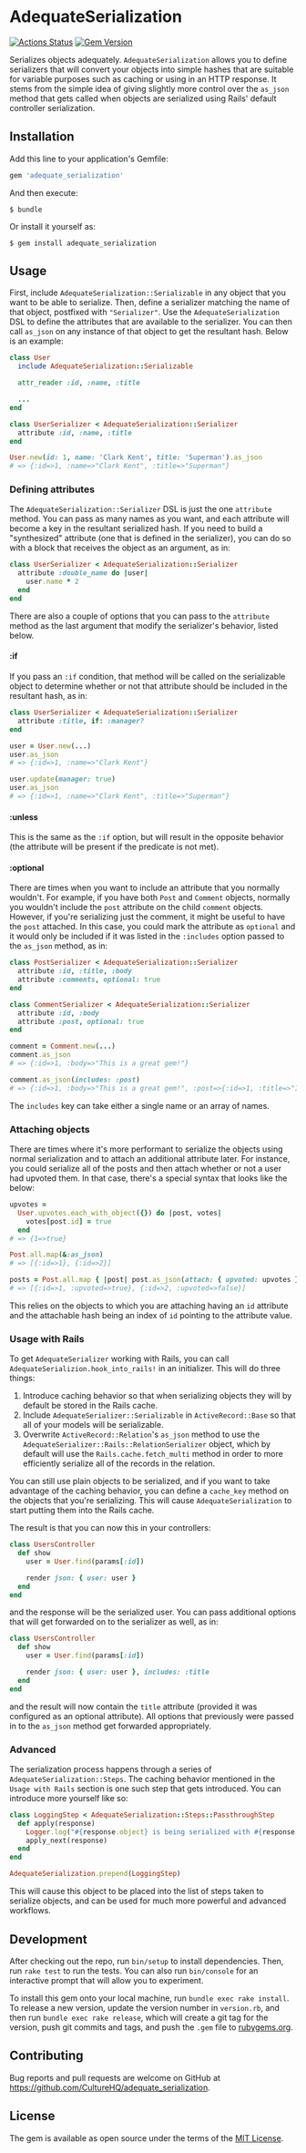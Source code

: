 # AdequateSerialization

[![Actions Status](https://wdp9fww0r9.execute-api.us-west-2.amazonaws.com/production/badge/CultureHQ/adequate_serialization)](https://wdp9fww0r9.execute-api.us-west-2.amazonaws.com/production/results/CultureHQ/adequate_serialization)
[![Gem Version](https://img.shields.io/gem/v/adequate_serialization.svg)](https://github.com/CultureHQ/adeqaute_serialization)

Serializes objects adequately. `AdequateSerialization` allows you to define serializers that will convert your objects into simple hashes that are suitable for variable purposes such as caching or using in an HTTP response. It stems from the simple idea of giving slightly more control over the `as_json` method that gets called when objects are serialized using Rails' default controller serialization.

## Installation

Add this line to your application's Gemfile:

```ruby
gem 'adequate_serialization'
```

And then execute:

    $ bundle

Or install it yourself as:

    $ gem install adequate_serialization

## Usage

First, include `AdequateSerialization::Serializable` in any object that you want to be able to serialize. Then, define a serializer matching the name of that object, postfixed with `"Serializer"`. Use the `AdequateSerialization` DSL to define the attributes that are available to the serializer. You can then call `as_json` on any instance of that object to get the resultant hash. Below is an example:

```ruby
class User
  include AdequateSerialization::Serializable

  attr_reader :id, :name, :title

  ...
end

class UserSerializer < AdequateSerialization::Serializer
  attribute :id, :name, :title
end

User.new(id: 1, name: 'Clark Kent', title: 'Superman').as_json
# => {:id=>1, :name=>"Clark Kent", :title=>"Superman"}
```

### Defining attributes

The `AdequateSerialization::Serializer` DSL is just the one `attribute` method. You can pass as many names as you want, and each attribute will become a key in the resultant serialized hash. If you need to build a "synthesized" attribute (one that is defined in the serializer), you can do so with a block that receives the object as an argument, as in:

```ruby
class UserSerializer < AdequateSerialization::Serializer
  attribute :double_name do |user|
    user.name * 2
  end
end
```

There are also a couple of options that you can pass to the `attribute` method as the last argument that modify the serializer's behavior, listed below.

#### :if

If you pass an `:if` condition, that method will be called on the serializable object to determine whether or not that attribute should be included in the resultant hash, as in:

```ruby
class UserSerializer < AdequateSerialization::Serializer
  attribute :title, if: :manager?
end

user = User.new(...)
user.as_json
# => {:id=>1, :name=>"Clark Kent"}

user.update(manager: true)
user.as_json
# => {:id=>1, :name=>"Clark Kent", :title=>"Superman"}
```

#### :unless

This is the same as the `:if` option, but will result in the opposite behavior (the attribute will be present if the predicate is not met).

#### :optional

There are times when you want to include an attribute that you normally wouldn't. For example, if you have both `Post` and `Comment` objects, normally you wouldn't include the `post` attribute on the child `comment` objects. However, if you're serializing just the comment, it might be useful to have the `post` attached. In this case, you could mark the attribute as `optional` and it would only be included if it was listed in the `:includes` option passed to the `as_json` method, as in:

```ruby
class PostSerializer < AdequateSerialization::Serializer
  attribute :id, :title, :body
  attribute :comments, optional: true
end

class CommentSerializer < AdequateSerialization::Serializer
  attribute :id, :body
  attribute :post, optional: true
end

comment = Comment.new(...)
comment.as_json
# => {:id=>1, :body=>"This is a great gem!"}

comment.as_json(includes: :post)
# => {:id=>1, :body=>"This is a great gem!", :post=>{:id=>1, :title=>"Introducing Adequate Serializer", :body=>"This is adequate serializer."}}
```

The `includes` key can take either a single name or an array of names.

### Attaching objects

There are times where it's more performant to serialize the objects using normal serialization and to attach an additional attribute later. For instance, you could serialize all of the posts and then attach whether or not a user had upvoted them. In that case, there's a special syntax that looks like the below:

```ruby
upvotes =
  User.upvotes.each_with_object({}) do |post, votes|
    votes[post.id] = true
  end
# => {1=>true}

Post.all.map(&:as_json)
# => [{:id=>1}, {:id=>2}]

posts = Post.all.map { |post| post.as_json(attach: { upvoted: upvotes }) }
# => [{:id=>1, :upvoted=>true}, {:id=>2, :upvoted=>false}]
```

This relies on the objects to which you are attaching having an `id` attribute and the attachable hash being an index of `id` pointing to the attribute value.

### Usage with Rails

To get `AdequateSerializer` working with Rails, you can call `AdequateSerializion.hook_into_rails!` in an initializer. This will do three things:

1. Introduce caching behavior so that when serializing objects they will by default be stored in the Rails cache.
1. Include `AdequateSerializer::Serializable` in `ActiveRecord::Base` so that all of your models will be serializable.
2. Overwrite `ActiveRecord::Relation`'s `as_json` method to use the `AdequateSerializer::Rails::RelationSerializer` object, which by default will use the `Rails.cache.fetch_multi` method in order to more efficiently serialize all of the records in the relation.

You can still use plain objects to be serialized, and if you want to take advantage of the caching behavior, you can define a `cache_key` method on the objects that you're serializing. This will cause `AdequateSerialization` to start putting them into the Rails cache.

The result is that you can now this in your controllers:

```ruby
class UsersController
  def show
    user = User.find(params[:id])

    render json: { user: user }
  end
end
```

and the response will be the serialized user. You can pass additional options that will get forwarded on to the serializer as well, as in:

```ruby
class UsersController
  def show
    user = User.find(params[:id])

    render json: { user: user }, includes: :title
  end
end
```

and the result will now contain the `title` attribute (provided it was configured as an optional attribute). All options that previously were passed in to the `as_json` method get forwarded appropriately.

### Advanced

The serialization process happens through a series of `AdequateSerialization::Steps`. The caching behavior mentioned in the `Usage with Rails` section is one such step that gets introduced. You can introduce more yourself like so:

```ruby
class LoggingStep < AdequateSerialization::Steps::PassthroughStep
  def apply(response)
    Logger.log("#{response.object} is being serialized with #{response.opts} options")
    apply_next(response)
  end
end

AdequateSerialization.prepend(LoggingStep)
```

This will cause this object to be placed into the list of steps taken to serialize objects, and can be used for much more powerful and advanced workflows.

## Development

After checking out the repo, run `bin/setup` to install dependencies. Then, run `rake test` to run the tests. You can also run `bin/console` for an interactive prompt that will allow you to experiment.

To install this gem onto your local machine, run `bundle exec rake install`. To release a new version, update the version number in `version.rb`, and then run `bundle exec rake release`, which will create a git tag for the version, push git commits and tags, and push the `.gem` file to [rubygems.org](https://rubygems.org).

## Contributing

Bug reports and pull requests are welcome on GitHub at https://github.com/CultureHQ/adequate_serialization.

## License

The gem is available as open source under the terms of the [MIT License](https://opensource.org/licenses/MIT).

